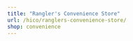 ```yaml
---
title: "Rangler's Convenience Store"
url: /hico/ranglers-convenience-store/
shop: convenience
---
```

